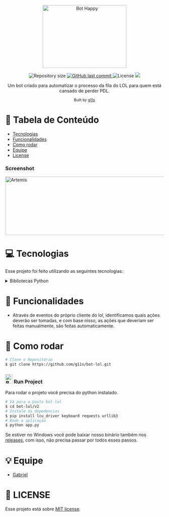 <p align="center">
   <img src="https://i.pinimg.com/564x/fd/a1/3b/fda13b9d6d88f25a9d968901d319216a.jpg" width=266 height=200 alt="Bot Happy"/>
</p>

<p align="center">	
  
  <img alt="Repository size" src="https://img.shields.io/github/repo-size/g11s/bot-lol?color=16c79a&style=for-the-badge">

  <a href="https://github.com/bkkater/casa-optimize/commits/master">
    <img alt="GitHub last commit" src="https://img.shields.io/github/last-commit/g11s/bot-lol?color=16c79a&style=for-the-badge">
  </a> 
  <img alt="License" src="https://img.shields.io/badge/license-MIT-16c79a?style=for-the-badge">
  
  <a aria-label="Completed" href="https://www.linkedin.com/posts/dev-gabriel-mendes_devs-dev-python-activity-6749594587762892800-XS2g">
    <img src="https://img.shields.io/badge/LinkedIn-0077B5?style=for-the-badge&logo=linkedin&logoColor=white"></img>
  </a>
</p>

<div align="center">
  Um bot criado para automatizar o processo da fila do LOL para quem está cansado de perder PDL.
   
  <sub>Built by
    <a href="https://github.com/g11s">g11s</a>
  </sub>
</div>

# :pushpin: Tabela de Conteúdo

* [Tecnologias](#computer-tecnologias)
* [Funcionalidades](#rocket-funcionalidades)
* [Como rodar](#construction_worker-como-rodar)
* [Equipe](#bulb-equipe)
* [License](#closed_book-license)

### Screenshot
<div style="display: flex; flex-direction: 'row';">
   <img src="https://i.ibb.co/r2yNtyh/Artemis.png" width=846 height=186 alt="Artemis">
</div>


# :computer: Tecnologias
Esse projeto foi feito utilizando as seguintes tecnologias:
<details>
  <summary>Bibliotecas Python</summary>

-   [lcu_driver](https://pypi.org/project/lcu-driver/)
-   [keyboard](https://pypi.org/project/keyboard/)
-   [requests](https://pypi.org/project/requests/)
-   [urllib3](https://pypi.org/project/urllib3/)

</details>

# :rocket: Funcionalidades

- Através de eventos do próprio cliente do lol, identificamos quais ações deverão ser tomadas, e com base nisso, as ações que deveriam ser feitas manualmente, são feitas automaticamente.

# :construction_worker: Como rodar
```bash
# Clone o Repositório
$ git clone https://github.com/g11s/bot-lol.git
```

### <img src="https://i.ibb.co/nw5XnXF/bot.png" width=23 height=30 alt="Bot Happy"/> Run  Project
Para rodar o projeto você precisa do python instalado.

```bash
# Vá para a pasta bot-lol
$ cd bot-lol/v2
# Instale as depedencias
$ pip install lcu_driver keyboard requests urllib3
# Rode a aplicação
$ python app.py
```
Se estiver no Windows você pode baixar nosso binário também nos [releases](https://github.com/g11s/bot-lol/releases), com isso, não precisa passar por todos esses passos.

# :bulb: Equipe
- [Gabriel](https://www.linkedin.com/in/dev-gabriel-mendes/)

# :closed_book: LICENSE

Esse projeto está sobre [MIT license](./LICENSE).
